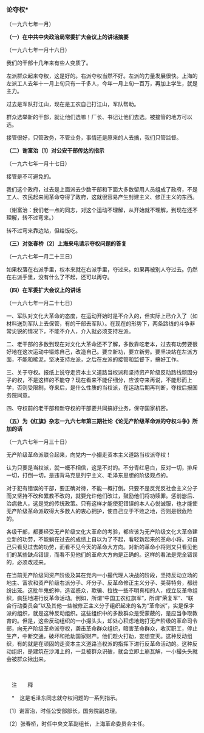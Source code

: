 ### **论夺权**\*

（一九六七年一月）

**（一）在中共中央政治局常委扩大会议上的讲话摘要**

（一九六七年一月十六日）

我们的干部十几年来有些人变质了。

左派群众起来夺权，这是好的。右派夺权当然不好。左派的力量发展很快。上海的左派工人去年十一月上旬只有一千多人，今年一月上旬一百万，再加上学生，就是主力。

过去是军队打江山，现在是工农自己打江山，军队帮助。

群众选举新的干部，就让他们选嘛！厂长、书记让他们去选。被接管的地方可以选。

接管很好，只管政务，不管业务，事情还是原来的人去搞，我们只管监督。

**（二）谢富治〔1〕对公安干部传达的指示**

（一九六七年一月十七日）

接管是不可避免的。

我们这个政府，过去是上面派去少数干部和下面大多数留用人员组成了政府，不是工人、农民起来闹革命夺得了政府，这就很容易产生封建主义、修正主义的东西。

（谢富治：我们老一点的同志，对这个运动不理解，从开始就不理解，到现在还不理解，转不过弯来。）

转不过弯来靠边站，但给饭吃。

**（三）对张春桥〔2〕上海来电请示夺权问题的答复**

（一九六七年一月二十三日）

如果权落在右派手里，权本来就在右派手里，夺过来。如果再被别人夺过去。仍然在右派手里，没有什么了不起，还可以再夺。

**（四）在军委扩大会议上的讲话**

（一九六七年一月二十七日）

一、军队对文化大革命的态度，在运动开始时是不介入的，但实际上已介入了（如材料送到军队上去保管，有的干部去军队）。在现在的形势下，两条路线的斗争非常尖锐的情况下，不能不介人，介入就必须支持左派。

二、老干部的多数到现在对文化大革命还不了解，多数靠吃老本，过去有功劳要很好地在这次运动中锻炼自己，改造自己。要立新功，要立新劳。要坚决站在左派方面，不能和稀泥，坚决支持左派，之后在左派的接管和监督下，搞好工作。

三、关于夺权。报纸上说夺走资本主义道路当权派和坚持资产阶级反动路线顽固分子的权，不是这样的不能夺？现在看来不能仔细分，应该夺来再说，不能形而上学，否则受限制，夺来后，是什么性质的当权派，在运动后期再判断，夺权后报国务院同意。

四、夺权前的老干部和新夺权的干部要共同搞好业务，保守国家机密。

**（五）为《红旗》杂志一九六七年第三期社论《论无产阶级革命派的夺权斗争》所加的话**

（一九六七年一月三十日）

无产阶级革命派联合起来，向党内一小撮走资本主义道路当权派夺权！

认为只要是当权派，就一概不相信，这是不对的。不分青红皂白，反对一切，排斥一切，打倒一切，是违背马克思列宁主义、毛泽东思想的阶级观点的。

对于犯有错误的干部，要正确对待，不能一概打倒。只要不是反党反社会主义分子而又坚持不改和累教不改的，就要允许他们改过，鼓励他们将功赎罪。惩前毖后、治病救人，这是党的传统政策。只有这样才能使犯错误的本人心悦诚服，也才能使无产阶级革命派取得大多数人的衷心拥护，使自己立于不败之地，否则是很危险的。

各级干部，都要经受无产阶级文化大革命的考验，都应该为无产阶级文化大革命建立新的功劳，不能躺在过去的成绩上自以为了不起，看轻新起来的革命小将。对自己只看见过去的功劳，而看不见今天的革命大方向。对新的革命小将则又只看见他们的某些缺点错误，而看不见他们的革命大方向是正确的。这样的看法是完全错误的，必须改过来。

在当前无产阶级同资产阶级及其在党内一小撮代理人决战的阶段，坚持反动立场的地主、富农和资产阶级右派分子、坏分子、反革命修正主义分子、美蒋特务，都纷纷出笼。这批牛鬼蛇神，造谣惑众，欺骗、拉拢一些不明真相的人，成立反革命组织，疯狂地进行反革命活动。例如，所谓“中国工农红旗军”，所谓“荣复军”、“联合行动委员会”以及其他一些被修正主义分子组织起来的名为“革命派”，实是保字派的组织，就是这种反动组织。这些组织中的多数群众是受蒙蔽的，是应当争取教育的。但是，这些反动组织的一小撮头头，却处心积虑地炮打无产阶级的革命司令部，向无产阶级革命派夺权，袭击革命群众组织，暗害革命群众，收买职工，停止生产，中断交通，破坏和抢劫国家财产。他们趁火打劫，妄想变天。这种反动组织，有的就是在顽固的走资本主义道路当权派的指挥下进行反革命活动的。这种反动组织，是建筑在沙滩上的，一旦被群众识破，就会立即土崩瓦解，一小撮头头就会被群众揪出来。

　　

　注　　释　

　\*　这是毛泽东同志就夺权问题的一系列指示。

〔1〕谢富治，时任公安部部长，国务院副总理。

〔2〕张春桥，时任中央文革副组长，上海革命委员会主任。